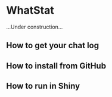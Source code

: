 # WhatStat
...Under construction...
## How to get your chat log

## How to install from GitHub

## How to run in Shiny
